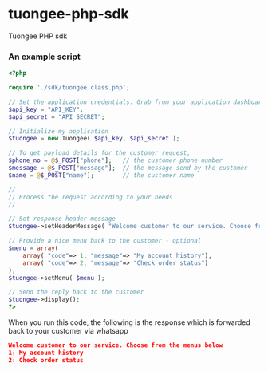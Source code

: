 # tuongee-php-sdk
Tuongee PHP sdk

### An example script 

``` php
<?php 

require './sdk/tuongee.class.php';

// Set the application credentials. Grab from your application dashboard 
$api_key = "API_KEY";
$api_secret = "API SECRET";

// Initialize my application 
$tuongee = new Tuongee( $api_key, $api_secret );

// To get payload details for the customer request,
$phone_no = @$_POST["phone"]; 	// the customer phone number 
$message = @$_POST["message"]; 	// the message send by the customer 
$name = @$_POST["name"];		// the customer name

// 
// Process the request according to your needs
// 

// Set response header message 
$tuongee->setHeaderMessage( "Welcome customer to our service. Choose from the menus below");

// Provide a nice menu back to the customer - optional
$menu = array(
	array( "code"=> 1, "message"=> "My account history"),
	array( "code"=> 2, "message"=> "Check order status")
);
$tuongee->setMenu( $menu );

// Send the reply back to the customer 
$tuongee->display();
?>
```

When you run this code, the following is the response which is forwarded back to your customer via whatsapp 
``` json 
Welcome customer to our service. Choose from the menus below
1: My account history
2: Check order status
```
